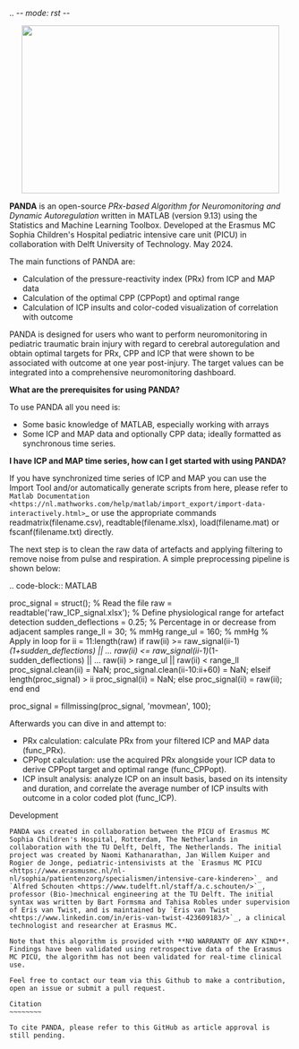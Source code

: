 
.. -*- mode: rst -*-

<p align="center">
  <img width="460" height="300" src="https://github.com/evantwist/neuromonitoring_dashboard/assets/169645691/92209640-884b-4c41-8666-d989584ea7c4">
</p>


**PANDA** is an open-source *PRx-based Algorithm for Neuromonitoring and Dynamic Autoregulation* written in MATLAB (version 9.13) using the Statistics and Machine Learning Toolbox. Developed at the Erasmus MC Sophia Children's Hospital pediatric intensive care unit (PICU) in collaboration with Delft University of Technology. May 2024.

The main functions of PANDA are:

* Calculation of the pressure-reactivity index (PRx) from ICP and MAP data
* Calculation of the optimal CPP (CPPopt) and optimal range
* Calculation of ICP insults and color-coded visualization of correlation with outcome

PANDA is designed for users who want to perform neuromonitoring in pediatric traumatic brain injury with regard to cerebral autoregulation and obtain optimal targets for PRx, CPP and ICP that were shown to be associated with outcome at one year post-injury. The target values can be integrated into a comprehensive neuromonitoring dashboard.

**What are the prerequisites for using PANDA?**

To use PANDA all you need is:

- Some basic knowledge of MATLAB, especially working with arrays
- Some ICP and MAP data and optionally CPP data; ideally formatted as synchronous time series.

**I have ICP and MAP time series, how can I get started with using PANDA?**

If you have synchronized time series of ICP and MAP you can use the Import Tool and/or automatically generate scripts from here, please refer to `Matlab Documentation <https://nl.mathworks.com/help/matlab/import_export/import-data-interactively.html>`_ or use the appropriate commands readmatrix(filename.csv), readtable(filename.xlsx), load(filename.mat) or fscanf(filename.txt) directly.

The next step is to clean the raw data of artefacts and applying filtering to remove noise from pulse and respiration. A simple preprocessing pipeline is shown below:


.. code-block:: MATLAB

  proc_signal = struct();
  % Read the file
  raw = readtable('raw_ICP_signal.xlsx');
  % Define physiological range for artefact detection
  sudden_deflections = 0.25;        % Percentage in or decrease from adjacent samples
  range_ll = 30;                    % mmHg
  range_ul = 160;                   % mmHg
  % Apply in loop
  for ii = 11:length(raw)
    if raw(ii) >= raw_signal(ii-1)*(1+sudden_deflections) || ...
    raw(ii) <= raw_signal(ii-1)*(1-sudden_deflections) || ...
    raw(ii) > range_ul || raw(ii) < range_ll
      proc_signal.clean(ii) = NaN;
      proc_signal.clean(ii-10:ii+60) = NaN;
    elseif length(proc_signal) > ii
      proc_signal(ii) = NaN;
    else
      proc_signal(ii) = raw(ii);
    end
  end

  proc_signal = fillmissing(proc_signal, 'movmean', 100);
    

Afterwards you can dive in and attempt to:

* PRx calculation: calculate PRx  from your filtered ICP and MAP data (func_PRx).
* CPPopt calculation: use the acquired PRx alongside your ICP data to derive CPPopt target and optimal range (func_CPPopt).
* ICP insult analysis: analyze ICP on an insult basis, based on its intensity and duration, and correlate the average number of ICP insults with outcome in a color coded plot (func_ICP).


Development
~~~~~~~~~~~
PANDA was created in collaboration between the PICU of Erasmus MC Sophia Children's Hospital, Rotterdam, The Netherlands in collaboration with the TU Delft, Delft, The Netherlands. The initial project was created by Naomi Kathanarathan, Jan Willem Kuiper and Rogier de Jonge, pediatric-intensivists at the `Erasmus MC PICU <https://www.erasmusmc.nl/nl-nl/sophia/patientenzorg/specialismen/intensive-care-kinderen>`_ and `Alfred Schouten <https://www.tudelft.nl/staff/a.c.schouten/>`_, professor (Bio-)mechnical engineering at the TU Delft. The initial syntax was written by Bart Formsma and Tahisa Robles under supervision of Eris van Twist, and is maintained by `Eris van Twist <https://www.linkedin.com/in/eris-van-twist-423609183/>`_, a clinical technologist and researcher at Erasmus MC.

Note that this algorithm is provided with **NO WARRANTY OF ANY KIND**. Findings have been validated using retrospective data of the Erasmus MC PICU, the algorithm has not been validated for real-time clinical use.

Feel free to contact our team via this Github to make a contribution, open an issue or submit a pull request.

Citation
~~~~~~~~

To cite PANDA, please refer to this GitHub as article approval is still pending.
